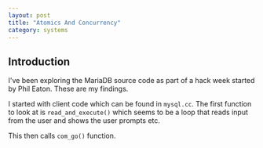 ```yaml
---
layout: post
title: "Atomics And Concurrency"
category: systems
---
```


##  Introduction

I've been exploring the MariaDB source code as part of a hack week started by Phil Eaton. These are my findings.

I started with client code which can be found in `mysql.cc`. The first function to look at is `read_and_execute()` which seems to be a loop that reads input from the user and shows the user prompts etc.

This then calls `com_go()` function.